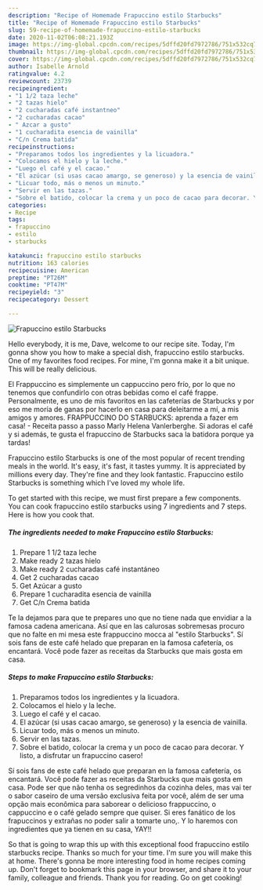 ```yaml
---
description: "Recipe of Homemade Frapuccino estilo Starbucks"
title: "Recipe of Homemade Frapuccino estilo Starbucks"
slug: 59-recipe-of-homemade-frapuccino-estilo-starbucks
date: 2020-11-02T06:08:21.193Z
image: https://img-global.cpcdn.com/recipes/5dffd20fd7972786/751x532cq70/frapuccino-estilo-starbucks-foto-principal.jpg
thumbnail: https://img-global.cpcdn.com/recipes/5dffd20fd7972786/751x532cq70/frapuccino-estilo-starbucks-foto-principal.jpg
cover: https://img-global.cpcdn.com/recipes/5dffd20fd7972786/751x532cq70/frapuccino-estilo-starbucks-foto-principal.jpg
author: Isabelle Arnold
ratingvalue: 4.2
reviewcount: 23739
recipeingredient:
- "1 1/2 taza leche"
- "2 tazas hielo"
- "2 cucharadas café instantneo"
- "2 cucharadas cacao"
- " Azcar a gusto"
- "1 cucharadita esencia de vainilla"
- "C/n Crema batida"
recipeinstructions:
- "Preparamos todos los ingredientes y la licuadora."
- "Colocamos el hielo y la leche."
- "Luego el café y el cacao."
- "El azúcar (si usas cacao amargo, se generoso) y la esencia de vainilla."
- "Licuar todo, más o menos un minuto."
- "Servir en las tazas."
- "Sobre el batido, colocar la crema y un poco de cacao para decorar. Y listo, a disfrutar un frapuccino casero!"
categories:
- Recipe
tags:
- frapuccino
- estilo
- starbucks

katakunci: frapuccino estilo starbucks 
nutrition: 163 calories
recipecuisine: American
preptime: "PT26M"
cooktime: "PT47M"
recipeyield: "3"
recipecategory: Dessert

---
```



![Frapuccino estilo Starbucks](https://img-global.cpcdn.com/recipes/5dffd20fd7972786/751x532cq70/frapuccino-estilo-starbucks-foto-principal.jpg)

Hello everybody, it is me, Dave, welcome to our recipe site. Today, I'm gonna show you how to make a special dish, frapuccino estilo starbucks. One of my favorites food recipes. For mine, I'm gonna make it a bit unique. This will be really delicious.

El Frappuccino es simplemente un cappuccino pero frío, por lo que no tenemos que confundirlo con otras bebidas como el café frappe. Personalmente, es uno de mis favoritos en las cafeterías de Starbucks y por eso me moría de ganas por hacerlo en casa para deleitarme a mí, a mis amigos y amores. FRAPPUCCINO DO STARBUCKS: aprenda a fazer em casa! - Receita passo a passo Marly Helena Vanlerberghe. Si adoras el café y si además, te gusta el frapuccino de Starbucks saca la batidora porque ya tardas!

Frapuccino estilo Starbucks is one of the most popular of recent trending meals in the world. It's easy, it's fast, it tastes yummy. It is appreciated by millions every day. They're fine and they look fantastic. Frapuccino estilo Starbucks is something which I've loved my whole life.


To get started with this recipe, we must first prepare a few components. You can cook frapuccino estilo starbucks using 7 ingredients and 7 steps. Here is how you cook that.

<!--inarticleads1-->

##### The ingredients needed to make Frapuccino estilo Starbucks:

1. Prepare 1 1/2 taza leche
1. Make ready 2 tazas hielo
1. Make ready 2 cucharadas café instantáneo
1. Get 2 cucharadas cacao
1. Get  Azúcar a gusto
1. Prepare 1 cucharadita esencia de vainilla
1. Get C/n Crema batida


Te la dejamos para que te prepares uno que no tiene nada que envidiar a la famosa cadena americana. Así que en las calurosas sobremesas procuro que no falte en mi mesa este frappuccino mocca al &#34;estilo Starbucks&#34;. Sí sois fans de este café helado que preparan en la famosa cafetería, os encantará. Você pode fazer as receitas da Starbucks que mais gosta em casa. 

<!--inarticleads2-->

##### Steps to make Frapuccino estilo Starbucks:

1. Preparamos todos los ingredientes y la licuadora.
1. Colocamos el hielo y la leche.
1. Luego el café y el cacao.
1. El azúcar (si usas cacao amargo, se generoso) y la esencia de vainilla.
1. Licuar todo, más o menos un minuto.
1. Servir en las tazas.
1. Sobre el batido, colocar la crema y un poco de cacao para decorar. Y listo, a disfrutar un frapuccino casero!


Sí sois fans de este café helado que preparan en la famosa cafetería, os encantará. Você pode fazer as receitas da Starbucks que mais gosta em casa. Pode ser que não tenha os segredinhos da cozinha deles, mas vai ter o sabor caseiro de uma versão exclusiva feita por você, além de ser uma opção mais econômica para saborear o delicioso frappuccino, o cappuccino e o café gelado sempre que quiser. Si eres fanático de los frapuccinos y extrañas no poder salir a tomarte uno,. Y lo haremos con ingredientes que ya tienen en su casa, YAY!! 

So that is going to wrap this up with this exceptional food frapuccino estilo starbucks recipe. Thanks so much for your time. I'm sure you will make this at home. There's gonna be more interesting food in home recipes coming up. Don't forget to bookmark this page in your browser, and share it to your family, colleague and friends. Thank you for reading. Go on get cooking!
